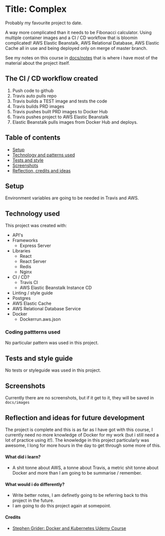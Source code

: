 # Title: Complex

Probably my favourite project to date.

A way more complicated than it needs to be Fibonacci calculator. Using multiple container images and a CI / CD workflow that is bloomin complicated! AWS Elastic Beanstalk, AWS Relational Database, AWS Elastic Cache all in use and being deployed only on merge of master branch.

See my notes on this course in [docs/notes](./docs/notes.md) that is where i have most of the material about the project itself. 

## The CI / CD workflow created

1. Push code to github
2. Travis auto pulls repo
3. Travis builds a TEST image and tests the code
4. Travis builds PRD images
5. Travis pushes built PRD images to Docker Hub
6. Travis pushes project to AWS Elastic Beanstalk
7. Elastic Beanstalk pulls images from Docker Hub and deploys.

## Table of contents
* [Setup](#setup)
* [Technology and patterns used](#tech)
* [Tests and style](#tests)
* [Screenshots](#screenshots)
* [Reflection, credits and ideas](#reflection)

<div id='setup'>

## Setup

Environment variables are going to be needed in Travis and AWS.

<div id='tech'>

## Technology used

This project was created with:

* API's
* Frameworks
    - Express Server
* Libraries
    - React
    - React Server
    - Redis
    - Nginx
* CI / CD?
    - Travis CI
    - AWS Elastic Beanstalk Instance CD
* Linting / style guide
* Postgres
* AWS Elastic Cache
* AWS Relational Database Service
* Docker
    - Dockerrun.aws.json

### Coding pattterns used

No particular pattern was used in this project.

<div id='tests'>

## Tests and style guide

No tests or styleguide was used in this project.

<div id='screenshots'>

## Screenshots 

Currently there are no screenshots, but if it get to it, they will be saved in `docs/images`

<div id='reflection'>

## Reflection and ideas for future development

The project is complete and this is as far as I have got with this course, I currently need no more knowledge of Docker for my work (but i still need a lot of practice using it!). The knowledge in this project particularly was awesome, I long for more hours in the day to get through some more of this.

#### What did i learn?

- A shit tonne about AWS, a tonne about Travis, a metric shit tonne about Docker and more than I am going to be summarise / remember.

#### What would i do differently?

- Write better notes, I am definetly going to be referring back to this project in the future. 
- I am going to do this project again at somepoint.

#### Credits
- [Stephen Grider: Docker and Kubernetes Udemy Course](https://www.udemy.com/course/docker-and-kubernetes-the-complete-guide/)
